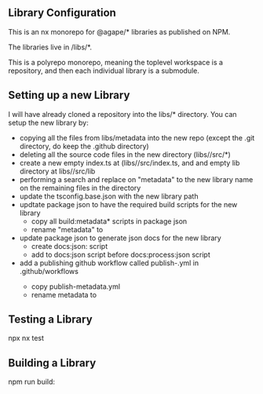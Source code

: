 ## Library Configuration

This is an nx monorepo for @agape/* libraries as published on NPM.

The libraries live in <workspace>/libs/*.

This is a polyrepo monorepo, meaning the toplevel workspace is a repository, and then each
individual library is a submodule.

## Setting up a new Library

I will have already cloned a repository into the libs/* directory. You can setup the new library by:

* copying all the files from libs/metadata into the new repo (except the .git directory, do keep the .github directory)
* deleting all the source code files in the new directory (libs/<new-lib>/src/*)
* create a new empty index.ts at (libs/<new-lib>/src/index.ts, and and empty lib directory at libs/<new-lib>/src/lib
* performing a search and replace on "metadata" to the new library name on the remaining files in the directory
* update the tsconfig.base.json with the new library path
* updtate package json to have the required build scripts for the new library 
  * copy all build:metadata* scripts in package json
  * rename "metadata" to <library-name>
* update package json to generate json docs for the new library 
  * create docs:json:<library-name> script
  * add to docs:json script before docs:process:json script
* add a publishing github workflow called publish-<library-name>.yml in .github/workflows
  * copy publish-metadata.yml
  * rename metadata to <library-name>

## Testing a Library

npx nx test <library-name>

## Building a Library

npm run build:<library-name>